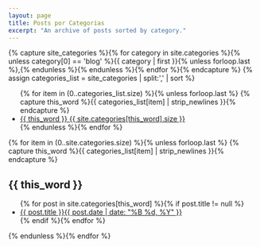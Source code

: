 ```yaml
---
layout: page
title: Posts por Categorias
excerpt: "An archive of posts sorted by category."
---
```


{% capture site_categories %}{% for category in site.categories %}{% unless category[0] == 'blog' %}{{ category | first }}{% unless forloop.last %},{% endunless %}{% endunless %}{% endfor %}{% endcapture %}
{% assign categories_list = site_categories | split:',' | sort %}

<ul class="tag-box inline">
  {% for item in (0..categories_list.size) %}{% unless forloop.last %}
    {% capture this_word %}{{ categories_list[item] | strip_newlines }}{% endcapture %}
    <li><a href="#{{ this_word }}">{{ this_word }} <span>{{ site.categories[this_word].size }}</span></a></li>
  {% endunless %}{% endfor %}
</ul>

{% for item in (0..site.categories.size) %}{% unless forloop.last %}
  {% capture this_word %}{{ categories_list[item] | strip_newlines }}{% endcapture %}
  <h2 id="{{ this_word }}">{{ this_word }}</h2>
  <ul class="post-list">
  {% for post in site.categories[this_word] %}{% if post.title != null %}
    <li><a href="{{ site.url }}{{ post.url }}">{{ post.title }}<span class="entry-date"><time datetime="{{ post.date | date_to_xmlschema }}">{{ post.date | date: "%B %d, %Y" }}</time></span></a></li>
  {% endif %}{% endfor %}
  </ul>
{% endunless %}{% endfor %}